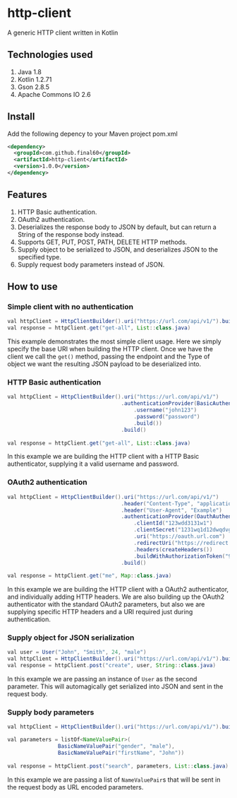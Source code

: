 # http-client
A generic HTTP client written in Kotlin

## Technologies used
1. Java 1.8
2. Kotlin 1.2.71
3. Gson 2.8.5
4. Apache Commons IO 2.6

## Install
Add the following depency to your Maven project pom.xml
```xml
<dependency>
  <groupId>com.github.final60</groupId>
  <artifactId>http-client</artifactId>
  <version>1.0.0</version>
</dependency>
```

## Features
1. HTTP Basic authentication.
2. OAuth2 authentication.
3. Deserializes the response body to JSON by default, but can return a String of the response body instead.
4. Supports GET, PUT, POST, PATH, DELETE HTTP methods.
5. Supply object to be serialized to JSON, and deserializes JSON to the specified type.
6. Supply request body parameters instead of JSON.

## How to use

### Simple client with no authentication
```java
val httpClient = HttpClientBuilder().uri("https://url.com/api/v1/").build()
val response = httpClient.get("get-all", List::class.java)
```
This example demonstrates the most simple client usage. Here we simply specify the base URI when building the HTTP client. Once we have the client we call the `get()` method, passing the endpoint and the Type of object we want the resulting JSON payload to be deserialized into.

### HTTP Basic authentication
```java
val httpClient = HttpClientBuilder().uri("https://url.com/api/v1/")
                                    .authenticationProvider(BasicAuthenticationProvider()
                                        .username("john123")
                                        .password("password")
                                        .build())
                                    .build()
                                    
val response = httpClient.get("get-all", List::class.java)
```
In this example we are building the HTTP client with a HTTP Basic authenticator, supplying it a valid username and password. 

### OAuth2 authentication
```java
val httpClient = HttpClientBuilder().uri("https://url.com/api/v1/")
                                    .header("Content-Type", "application/x-www-form-urlencoded")
                                    .header("User-Agent", "Example")
                                    .authenticationProvider(OauthAuthenticationProvider()
                                        .clientId("123wdd3131w1")
                                        .clientSecret("1231wq1d12dwqdvg2f")
                                        .uri("https://oauth.url.com")
                                        .redirectUri("https://redirect.url.com")
                                        .headers(createHeaders())
                                        .buildWithAuthorizationToken("98798yduhqwd977q9jo"))
                                    .build()
                                            
val response = httpClient.get("me", Map::class.java)
```
In this example we are building the HTTP client with a OAuth2 authenticator, and individually adding HTTP headers. We are also building up the OAuth2 authenticator with the standard OAuth2 parameters, but also we are supplying specific HTTP headers and a URI required just during authentication. 

### Supply object for JSON serialization
```java
val user = User("John", "Smith", 24, "male")
val httpClient = HttpClientBuilder().uri("https://url.com/api/v1/").build()
val response = httpClient.post("create", user, String::class.java)
```
In this example we are passing an instance of `User` as the second parameter. This will automagically get serialized into JSON and sent in the request body.

### Supply body parameters
```java
val httpClient = HttpClientBuilder().uri("https://url.com/api/v1/").build()

val parameters = listOf<NameValuePair>(
                BasicNameValuePair("gender", "male"),
                BasicNameValuePair("firstName", "John"))
                
val response = httpClient.post("search", parameters, List::class.java)
```
In this example we are passing a list of `NameValuePair`s that will be sent in the request body as URL encoded parameters. 
